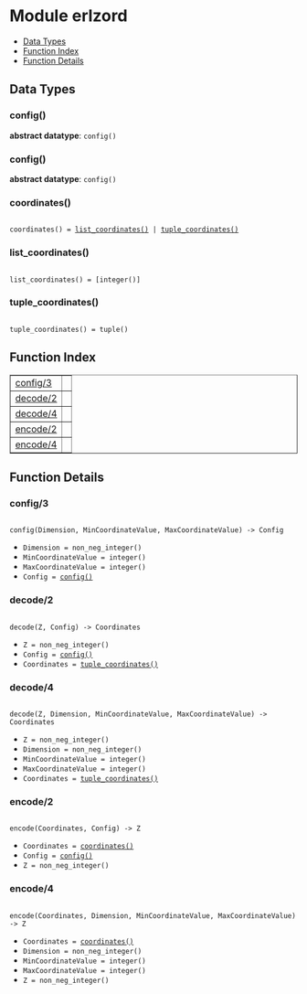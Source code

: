 

# Module erlzord #
* [Data Types](#types)
* [Function Index](#index)
* [Function Details](#functions)

<a name="types"></a>

## Data Types ##




### <a name="type-config">config()</a> ###


__abstract datatype__: `config()`




### <a name="type-config">config()</a> ###


__abstract datatype__: `config()`




### <a name="type-coordinates">coordinates()</a> ###


<pre><code>
coordinates() = <a href="#type-list_coordinates">list_coordinates()</a> | <a href="#type-tuple_coordinates">tuple_coordinates()</a>
</code></pre>




### <a name="type-list_coordinates">list_coordinates()</a> ###


<pre><code>
list_coordinates() = [integer()]
</code></pre>




### <a name="type-tuple_coordinates">tuple_coordinates()</a> ###


<pre><code>
tuple_coordinates() = tuple()
</code></pre>

<a name="index"></a>

## Function Index ##


<table width="100%" border="1" cellspacing="0" cellpadding="2" summary="function index"><tr><td valign="top"><a href="#config-3">config/3</a></td><td></td></tr><tr><td valign="top"><a href="#decode-2">decode/2</a></td><td></td></tr><tr><td valign="top"><a href="#decode-4">decode/4</a></td><td></td></tr><tr><td valign="top"><a href="#encode-2">encode/2</a></td><td></td></tr><tr><td valign="top"><a href="#encode-4">encode/4</a></td><td></td></tr></table>


<a name="functions"></a>

## Function Details ##

<a name="config-3"></a>

### config/3 ###

<pre><code>
config(Dimension, MinCoordinateValue, MaxCoordinateValue) -&gt; Config
</code></pre>

<ul class="definitions"><li><code>Dimension = non_neg_integer()</code></li><li><code>MinCoordinateValue = integer()</code></li><li><code>MaxCoordinateValue = integer()</code></li><li><code>Config = <a href="#type-config">config()</a></code></li></ul>

<a name="decode-2"></a>

### decode/2 ###

<pre><code>
decode(Z, Config) -&gt; Coordinates
</code></pre>

<ul class="definitions"><li><code>Z = non_neg_integer()</code></li><li><code>Config = <a href="#type-config">config()</a></code></li><li><code>Coordinates = <a href="#type-tuple_coordinates">tuple_coordinates()</a></code></li></ul>

<a name="decode-4"></a>

### decode/4 ###

<pre><code>
decode(Z, Dimension, MinCoordinateValue, MaxCoordinateValue) -&gt; Coordinates
</code></pre>

<ul class="definitions"><li><code>Z = non_neg_integer()</code></li><li><code>Dimension = non_neg_integer()</code></li><li><code>MinCoordinateValue = integer()</code></li><li><code>MaxCoordinateValue = integer()</code></li><li><code>Coordinates = <a href="#type-tuple_coordinates">tuple_coordinates()</a></code></li></ul>

<a name="encode-2"></a>

### encode/2 ###

<pre><code>
encode(Coordinates, Config) -&gt; Z
</code></pre>

<ul class="definitions"><li><code>Coordinates = <a href="#type-coordinates">coordinates()</a></code></li><li><code>Config = <a href="#type-config">config()</a></code></li><li><code>Z = non_neg_integer()</code></li></ul>

<a name="encode-4"></a>

### encode/4 ###

<pre><code>
encode(Coordinates, Dimension, MinCoordinateValue, MaxCoordinateValue) -&gt; Z
</code></pre>

<ul class="definitions"><li><code>Coordinates = <a href="#type-coordinates">coordinates()</a></code></li><li><code>Dimension = non_neg_integer()</code></li><li><code>MinCoordinateValue = integer()</code></li><li><code>MaxCoordinateValue = integer()</code></li><li><code>Z = non_neg_integer()</code></li></ul>

